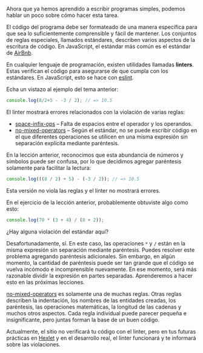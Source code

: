 Ahora que ya hemos aprendido a escribir programas simples, podemos hablar un poco sobre cómo hacer esta tarea.

El código del programa debe ser formateado de una manera específica para que sea lo suficientemente comprensible y fácil de mantener. Los conjuntos de reglas especiales, llamados estándares, describen varios aspectos de la escritura de código. En JavaScript, el estándar más común es el estándar de [AirBnb](https://github.com/airbnb/javascript).

En cualquier lenguaje de programación, existen utilidades llamadas **linters**. Estas verifican el código para asegurarse de que cumpla con los estándares. En JavaScript, esto se hace con [eslint](https://eslint.org/).

Echa un vistazo al ejemplo del tema anterior:

```javascript
console.log(8/2+5 - -3 / 2); // => 10.5
```

El linter mostrará errores relacionados con la violación de varias reglas:

  * [space-infix-ops](https://eslint.org/docs/rules/space-infix-ops) – Falta de espacios entre el operador y los operandos.
  * [no-mixed-operators](https://eslint.org/docs/rules/no-mixed-operators) – Según el estándar, no se puede escribir código en el que diferentes operaciones se utilicen en una misma expresión sin separación explícita mediante paréntesis.

En la lección anterior, reconocimos que esta abundancia de números y símbolos puede ser confusa, por lo que decidimos agregar paréntesis solamente para facilitar la lectura:

```javascript
console.log(((8 / 2) + 5) - (-3 / 2)); // => 10.5
```

Esta versión no viola las reglas y el linter no mostrará errores.

En el ejercicio de la lección anterior, probablemente obtuviste algo como esto:

```javascript
console.log(70 * (3 + 4) / (8 + 2));
```

¿Hay alguna violación del estándar aquí?

Desafortunadamente, sí. En este caso, las operaciones `*` y `/` están en la misma expresión sin separación mediante paréntesis. Puedes resolver este problema agregando paréntesis adicionales. Sin embargo, en algún momento, la cantidad de paréntesis puede ser tan grande que el código se vuelva incómodo e incomprensible nuevamente. En ese momento, será más razonable dividir la expresión en partes separadas. Aprenderemos a hacer esto en las próximas lecciones.

[no-mixed-operators](https://eslint.org/docs/rules/no-mixed-operators) es solamente una de muchas reglas. Otras reglas describen la indentación, los nombres de las entidades creadas, los paréntesis, las operaciones matemáticas, la longitud de las cadenas y muchos otros aspectos. Cada regla individual puede parecer pequeña e insignificante, pero juntas forman la base de un buen código.

Actualmente, el sitio no verificará tu código con el linter, pero en tus futuras prácticas en [Hexlet](https://ru.hexlet.io) y en el desarrollo real, el linter funcionará y te informará sobre las violaciones.
